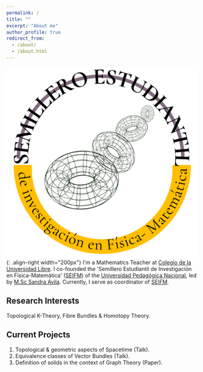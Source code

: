 ```yaml
---
permalink: /
title: ""
excerpt: "About me"
author_profile: true
redirect_from: 
  - /about/
  - /about.html
---
```

![SEIFM-Logo](/images/cirlogo.png){: .align-right width="200px"}
I'm a Mathematics Teacher at [Colegio de la Universidad Libre](https://www.unilibre.edu.co/colegio/). I co-founded the 'Semillero Estudiantil de Investigación en Física-Matemática' ([SEIFM](https://seinfismat.github.io/)) of the [Universidad Pedagógica Nacional](https://www.upn.edu.co/), led by [M.Sc Sandra Ávila](https://repositorio.unal.edu.co/handle/unal/76834). 
Currently, I serve as coordinator of [SEIFM](https://seinfismat.github.io/).

Research Interests
------
Topological K-Theory, Fibre Bundles & Homotopy Theory.

Current Projects
------
1. Topological & geometric aspects of Spacetime (Talk).
1. Equivalence classes of Vector Bundles (Talk).  
1. Definition of solids in the context of Graph Theory (Paper).



